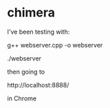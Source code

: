 # chimera

I've been testing with:

g++ webserver.cpp -o webserver

./webserver

then going to 

http://localhost:8888/

in Chrome
